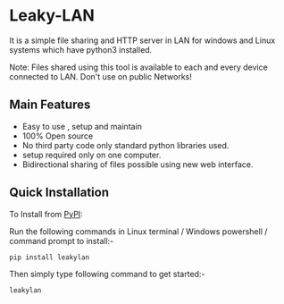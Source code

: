 # Leaky-LAN

It is a simple file sharing and HTTP server in LAN for windows and Linux systems which have python3 installed.

Note: Files shared using this tool is available to each and every device 
 connected to LAN. Don't use on public Networks!
 
 ## Main Features
 
 - Easy to use , setup and maintain
 - 100% Open source
 - No third party code only standard python libraries used.
 - setup required only on one computer.
 - Bidirectional sharing of files possible using new web interface.
 
 
Quick Installation
------------------

To Install from [PyPI](https://pypi.org/project/leaky-lan/):

Run the following commands in Linux terminal / Windows powershell / command prompt to install:-

```
pip install leakylan
```
Then simply type following command to get started:-

```
leakylan 
```
